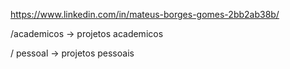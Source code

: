 https://www.linkedin.com/in/mateus-borges-gomes-2bb2ab38b/


/academicos -> projetos academicos

/ pessoal -> projetos pessoais
